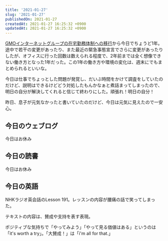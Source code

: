 ```yaml
---
title: '2021-01-27'
slug: '2021-01-27'
publishedOn: 2021-01-27
createdAt: 2021-01-27 16:25:32 +0900
updatedAt: 2021-01-27 16:25:32 +0900
---
```

[GMOインターネットグループの在宅勤務体制への移行](https://www.gmo.jp/news/article/6641/)から今日でちょうど1年。途中で若干の変更があったり、また最近の緊急事態宣言でさらに変更があったりしたが、オフィスに行った回数は数えられる程度で、2年前までは全く想像できない働き方となった1年だった。この1年の働き方や環境の変化は、週末にでもまとめられるといいな。

今日は仕事でちょっとした問題が発覚し、だいぶ時間をかけて調査をしていたのだけど、説明はできるけどどう対処したもんかなぁと煮詰まってしまったので、明日の自分が解決してくれると信じて終わりにした。頑張れ！明日の自分！

昨日、息子が元気なかったと書いていたのだけど、今日は元気に見えたので一安心。

## 今日のウェブログ

今日はお休み

## 今日の読書

今日はお休み

## 今日の英語

NHKラジオ英会話のLesson 191。レッスンの内容が腰痛の話で笑ってしまった。

テキストの内容は、賛成や支持を表す表現。

ポジティブな気持ちで「やってみよう」「やって見る価値はある」というのは「it's worth a try」。「大賛成！」は「i'm all for that.」
